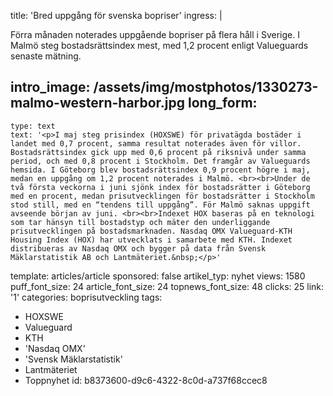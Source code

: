 title: 'Bred uppgång för svenska bopriser'
ingress: |
  <p>Förra månaden noterades uppgående bopriser på flera håll i Sverige. I Malmö steg bostadsrättsindex mest, med 1,2 procent enligt Valueguards senaste mätning.
  </p>
  
intro_image: /assets/img/mostphotos/1330273-malmo-western-harbor.jpg
long_form:
  -
    type: text
    text: '<p>I maj steg prisindex (HOXSWE) för privatägda bostäder i landet med 0,7 procent, samma resultat noterades även för villor. Bostadsrättsindex gick upp med 0,6 procent på riksnivå under samma period, och med 0,8 procent i Stockholm. Det framgår av Valueguards hemsida. I Göteborg blev bostadsrättsindex 0,9 procent högre i maj, medan en uppgång om 1,2 procent noterades i Malmö. <br><br>Under de två första veckorna i juni sjönk index för bostadsrätter i Göteborg med en procent, medan prisutvecklingen för bostadsrätter i Stockholm stod still, med en “tendens till uppgång”. För Malmö saknas uppgift avseende början av juni. <br><br>Indexet HOX baseras på en teknologi som tar hänsyn till bostadstyp och mäter den underliggande prisutvecklingen på bostadsmarknaden. Nasdaq OMX Valueguard-KTH Housing Index (HOX) har utvecklats i samarbete med KTH. Indexet distribueras av Nasdaq OMX och bygger på data från Svensk Mäklarstatistik AB och Lantmäteriet.&nbsp;</p>'
template: articles/article
sponsored: false
artikel_typ: nyhet
views: 1580
puff_font_size: 24
article_font_size: 24
topnews_font_size: 48
clicks: 25
link: '1'
categories: boprisutveckling
tags:
  - HOXSWE
  - Valueguard
  - KTH
  - 'Nasdaq OMX'
  - 'Svensk Mäklarstatistik'
  - Lantmäteriet
  - Toppnyhet
id: b8373600-d9c6-4322-8c0d-a737f68ccec8
